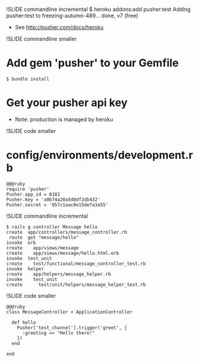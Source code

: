 !SLIDE commandline incremental
	$ heroku addons:add pusher:test
	Adding pusher:test to freezing-autumn-489... done, v7 (free)
	
* See http://pusher.com/docs/heroku
	
!SLIDE commandline smaller

# Add gem 'pusher' to your Gemfile
	$ bundle install

# Get your pusher api key
	
* Note: production is managed by heroku 
	
!SLIDE code smaller

# config/environments/development.rb
	
	@@@ruby
	require 'pusher'
	Pusher.app_id = 6182
	Pusher.key = 'a0b74a20a5d8df2db432'
	Pusher.secret = '057c1aac0e15defa3a55'
	
!SLIDE commandline incremental

	$ rails g controller Message hello	
	create  app/controllers/message_controller.rb
     route  get "message/hello"
    invoke  erb
    create    app/views/message
    create    app/views/message/hello.html.erb
    invoke  test_unit
    create    test/functional/message_controller_test.rb
    invoke  helper
    create    app/helpers/message_helper.rb
    invoke    test_unit
    create      test/unit/helpers/message_helper_test.rb

!SLIDE code smaller

	@@@ruby
	class MessageController < ApplicationController

	  def hello
	    Pusher['test_channel'].trigger('greet', {
	      :greeting => "Hello there!"
	    })    
	  end

	end
